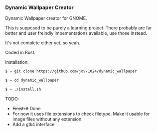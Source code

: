 ### Dynamic Wallpaper Creator


Dynamic Wallpaper creator for GNOME.

This is supposed to be purely a learning project. There probably are far better and user freindly impementations available, use those instead.

It's not complete either yet, so yeah.

Coded in Rust.

Installation:
```bash
$ ~ git clone https://github.com/jov-1024/dynamic_wallpaper

$ ~ cd dynamic_wallpaper

$ ~ ./install.sh
```

TODO:
- ~~Finish it~~ Done
- For now it uses file extensions to check filetype. Make it usable for image files without any extension.
- Add a gtk4 interface

